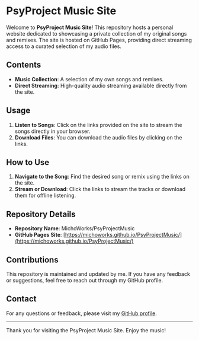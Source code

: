 # PsyProject Music Site

Welcome to **PsyProject Music Site**! This repository hosts a personal website dedicated to showcasing a private collection of my original songs and remixes. The site is hosted on GitHub Pages, providing direct streaming access to a curated selection of my audio files.

## Contents

- **Music Collection**: A selection of my own songs and remixes.
- **Direct Streaming**: High-quality audio streaming available directly from the site.

## Usage

1. **Listen to Songs**: Click on the links provided on the site to stream the songs directly in your browser.
2. **Download Files**: You can download the audio files by clicking on the links.

## How to Use

1. **Navigate to the Song**: Find the desired song or remix using the links on the site.
2. **Stream or Download**: Click the links to stream the tracks or download them for offline listening.

## Repository Details

- **Repository Name**: MichoWorks/PsyProjectMusic
- **GitHub Pages Site**: [https://michoworks.github.io/PsyProjectMusic/](https://michoworks.github.io/PsyProjectMusic/)

## Contributions

This repository is maintained and updated by me. If you have any feedback or suggestions, feel free to reach out through my GitHub profile.

## Contact

For any questions or feedback, please visit my [GitHub profile](https://github.com/MichoWorks).

---

Thank you for visiting the PsyProject Music Site. Enjoy the music!
